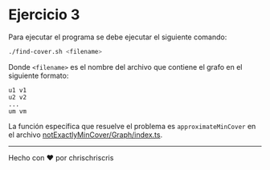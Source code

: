 # Ejercicio 3

Para ejecutar el programa se debe ejecutar el siguiente comando:

```bash
./find-cover.sh <filename>
```

Donde `<filename>` es el nombre del archivo que contiene el grafo en el siguiente formato:

```
u1 v1
u2 v2
...
um vm
```

La función específica que resuelve el problema es `approximateMinCover` en el archivo [notExactlyMinCover/Graph/index.ts](notExactlyMinCover/Graph/index.ts).

---

Hecho con :heart: por chrischriscris

